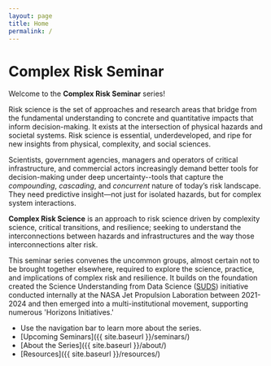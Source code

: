 ```yaml
---
layout: page
title: Home
permalink: /
---
```


# Complex Risk Seminar

Welcome to the **Complex Risk Seminar** series!

Risk science is the set of approaches and research areas that bridge from the fundamental understanding to concrete and quantitative impacts that inform decision-making. It exists at the intersection of physical hazards and societal systems. Risk science is essential, underdeveloped, and ripe for new insights from physical, complexity, and social sciences. 

Scientists, government agencies, managers and operators of critical infrastructure, and commercial actors increasingly demand better tools for decision-making under deep uncertainty--tools that capture the _compounding_, _cascading_, and _concurrent_ nature of today’s risk landscape. They need predictive insight—not just for isolated hazards, but for complex system interactions. 

**Complex Risk Science** is an approach to risk science driven by complexity science, critical transitions, and resilience; seeking to understand the interconnections between hazards and infrastructures and the way those interconnections alter risk. 

This seminar series convenes the uncommon groups, almost certain not to be brought together elsewhere, required to explore the science, practice, and implications of complex risk and resilience. It builds on the foundation created the Science Understanding from Data Science ([SUDS](https://www.jpl.nasa.gov/go/suds/suds-report/)) initiative conducted internally at the NASA Jet Propulsion Laboration between 2021-2024 and then emerged into a multi-institutional movement, supporting numerous 'Horizons Initiatives.' 

- Use the navigation bar to learn more about the series.
- [Upcoming Seminars]({{ site.baseurl }}/seminars/)
- [About the Series]({{ site.baseurl }}/about/)
- [Resources]({{ site.baseurl }}/resources/)

